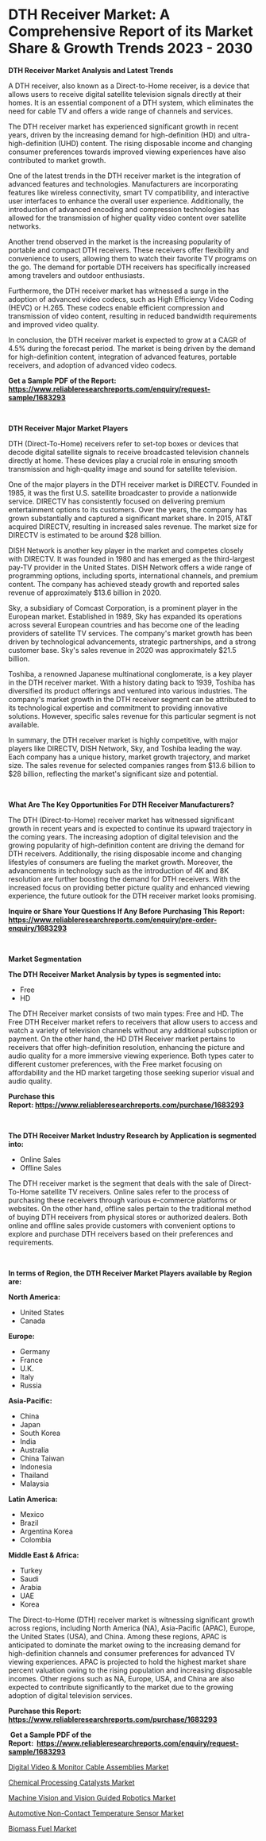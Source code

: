 <p><h1>DTH Receiver Market: A Comprehensive Report of its Market Share & Growth Trends 2023 - 2030</h1></p><p><strong>DTH Receiver Market Analysis and Latest Trends</strong></p>
<p><p>A DTH receiver, also known as a Direct-to-Home receiver, is a device that allows users to receive digital satellite television signals directly at their homes. It is an essential component of a DTH system, which eliminates the need for cable TV and offers a wide range of channels and services.</p><p>The DTH receiver market has experienced significant growth in recent years, driven by the increasing demand for high-definition (HD) and ultra-high-definition (UHD) content. The rising disposable income and changing consumer preferences towards improved viewing experiences have also contributed to market growth.</p><p>One of the latest trends in the DTH receiver market is the integration of advanced features and technologies. Manufacturers are incorporating features like wireless connectivity, smart TV compatibility, and interactive user interfaces to enhance the overall user experience. Additionally, the introduction of advanced encoding and compression technologies has allowed for the transmission of higher quality video content over satellite networks.</p><p>Another trend observed in the market is the increasing popularity of portable and compact DTH receivers. These receivers offer flexibility and convenience to users, allowing them to watch their favorite TV programs on the go. The demand for portable DTH receivers has specifically increased among travelers and outdoor enthusiasts.</p><p>Furthermore, the DTH receiver market has witnessed a surge in the adoption of advanced video codecs, such as High Efficiency Video Coding (HEVC) or H.265. These codecs enable efficient compression and transmission of video content, resulting in reduced bandwidth requirements and improved video quality.</p><p>In conclusion, the DTH receiver market is expected to grow at a CAGR of 4.5% during the forecast period. The market is being driven by the demand for high-definition content, integration of advanced features, portable receivers, and adoption of advanced video codecs.</p></p>
<p><strong>Get a Sample PDF of the Report:&nbsp; <a href="https://www.reliableresearchreports.com/enquiry/request-sample/1683293">https://www.reliableresearchreports.com/enquiry/request-sample/1683293</a></strong></p>
<p>&nbsp;</p>
<p><strong>DTH Receiver Major Market Players</strong></p>
<p><p>DTH (Direct-To-Home) receivers refer to set-top boxes or devices that decode digital satellite signals to receive broadcasted television channels directly at home. These devices play a crucial role in ensuring smooth transmission and high-quality image and sound for satellite television.</p><p>One of the major players in the DTH receiver market is DIRECTV. Founded in 1985, it was the first U.S. satellite broadcaster to provide a nationwide service. DIRECTV has consistently focused on delivering premium entertainment options to its customers. Over the years, the company has grown substantially and captured a significant market share. In 2015, AT&T acquired DIRECTV, resulting in increased sales revenue. The market size for DIRECTV is estimated to be around $28 billion.</p><p>DISH Network is another key player in the market and competes closely with DIRECTV. It was founded in 1980 and has emerged as the third-largest pay-TV provider in the United States. DISH Network offers a wide range of programming options, including sports, international channels, and premium content. The company has achieved steady growth and reported sales revenue of approximately $13.6 billion in 2020.</p><p>Sky, a subsidiary of Comcast Corporation, is a prominent player in the European market. Established in 1989, Sky has expanded its operations across several European countries and has become one of the leading providers of satellite TV services. The company's market growth has been driven by technological advancements, strategic partnerships, and a strong customer base. Sky's sales revenue in 2020 was approximately $21.5 billion.</p><p>Toshiba, a renowned Japanese multinational conglomerate, is a key player in the DTH receiver market. With a history dating back to 1939, Toshiba has diversified its product offerings and ventured into various industries. The company's market growth in the DTH receiver segment can be attributed to its technological expertise and commitment to providing innovative solutions. However, specific sales revenue for this particular segment is not available.</p><p>In summary, the DTH receiver market is highly competitive, with major players like DIRECTV, DISH Network, Sky, and Toshiba leading the way. Each company has a unique history, market growth trajectory, and market size. The sales revenue for selected companies ranges from $13.6 billion to $28 billion, reflecting the market's significant size and potential.</p></p>
<p>&nbsp;</p>
<p><strong>What Are The Key Opportunities For DTH Receiver Manufacturers?</strong></p>
<p><p>The DTH (Direct-to-Home) receiver market has witnessed significant growth in recent years and is expected to continue its upward trajectory in the coming years. The increasing adoption of digital television and the growing popularity of high-definition content are driving the demand for DTH receivers. Additionally, the rising disposable income and changing lifestyles of consumers are fueling the market growth. Moreover, the advancements in technology such as the introduction of 4K and 8K resolution are further boosting the demand for DTH receivers. With the increased focus on providing better picture quality and enhanced viewing experience, the future outlook for the DTH receiver market looks promising.</p></p>
<p><strong>Inquire or Share Your Questions If Any Before Purchasing This Report: <a href="https://www.reliableresearchreports.com/enquiry/pre-order-enquiry/1683293">https://www.reliableresearchreports.com/enquiry/pre-order-enquiry/1683293</a></strong></p>
<p>&nbsp;</p>
<p><strong>Market Segmentation</strong></p>
<p><strong>The DTH Receiver Market Analysis by types is segmented into:</strong></p>
<p><ul><li>Free</li><li>HD</li></ul></p>
<p><p>The DTH Receiver market consists of two main types: Free and HD. The Free DTH Receiver market refers to receivers that allow users to access and watch a variety of television channels without any additional subscription or payment. On the other hand, the HD DTH Receiver market pertains to receivers that offer high-definition resolution, enhancing the picture and audio quality for a more immersive viewing experience. Both types cater to different customer preferences, with the Free market focusing on affordability and the HD market targeting those seeking superior visual and audio quality.</p></p>
<p><strong>Purchase this Report:&nbsp;<a href="https://www.reliableresearchreports.com/purchase/1683293">https://www.reliableresearchreports.com/purchase/1683293</a></strong></p>
<p>&nbsp;</p>
<p><strong>The DTH Receiver Market Industry Research by Application is segmented into:</strong></p>
<p><ul><li>Online Sales</li><li>Offline Sales</li></ul></p>
<p><p>The DTH receiver market is the segment that deals with the sale of Direct-To-Home satellite TV receivers. Online sales refer to the process of purchasing these receivers through various e-commerce platforms or websites. On the other hand, offline sales pertain to the traditional method of buying DTH receivers from physical stores or authorized dealers. Both online and offline sales provide customers with convenient options to explore and purchase DTH receivers based on their preferences and requirements.</p></p>
<p>&nbsp;</p>
<p><strong>In terms of Region, the DTH Receiver Market Players available by Region are:</strong></p>
<p>
    <p> <strong> North America: </strong>
        <ul>
            <li>United States</li>
            <li>Canada</li>
        </ul>
        </p> 
    <p> <strong> Europe: </strong>
        <ul>
            <li>Germany</li>
            <li>France</li>
            <li>U.K.</li>
            <li>Italy</li>
            <li>Russia</li>
        </ul>
        </p> 
    <p> <strong> Asia-Pacific: </strong>
        <ul>
            <li>China</li>
            <li>Japan</li>
            <li>South Korea</li>
            <li>India</li>
            <li>Australia</li>
            <li>China Taiwan</li>
            <li>Indonesia</li>
            <li>Thailand</li>
            <li>Malaysia</li>
        </ul>
        </p> 
    <p> <strong> Latin America: </strong>
        <ul>
            <li>Mexico</li>
            <li>Brazil</li>
            <li>Argentina Korea</li>
            <li>Colombia</li>
        </ul>
        </p> 
    <p> <strong> Middle East & Africa: </strong>
        <ul>
            <li>Turkey</li>
            <li>Saudi</li>
            <li>Arabia</li>
            <li>UAE</li>
            <li>Korea</li>
        </ul>
    </p>
    </p>
<p><p>The Direct-to-Home (DTH) receiver market is witnessing significant growth across regions, including North America (NA), Asia-Pacific (APAC), Europe, the United States (USA), and China. Among these regions, APAC is anticipated to dominate the market owing to the increasing demand for high-definition channels and consumer preferences for advanced TV viewing experiences. APAC is projected to hold the highest market share percent valuation owing to the rising population and increasing disposable incomes. Other regions such as NA, Europe, USA, and China are also expected to contribute significantly to the market due to the growing adoption of digital television services.</p></p>
<p><strong>Purchase this Report: <a href="https://www.reliableresearchreports.com/purchase/1683293">https://www.reliableresearchreports.com/purchase/1683293</a></strong></p>
<p>&nbsp;<strong>Get a Sample PDF of the Report:&nbsp;&nbsp;<a href="https://www.reliableresearchreports.com/enquiry/request-sample/1683293">https://www.reliableresearchreports.com/enquiry/request-sample/1683293</a></strong></p>
<p><strong></strong></p>
<p><p><a href="https://www.linkedin.com/pulse/digital-video-amp-monitor-cable-assemblies-market-insights/">Digital Video & Monitor Cable Assemblies Market</a></p><p><a href="https://medium.com/@nyahmertz/chemical-processing-catalysts-market-size-cagr-trends-2024-2030-a8cc44a9cef7">Chemical Processing Catalysts Market</a></p><p><a href="https://www.linkedin.com/pulse/machine-vision-guided-robotics-market-challenges-opportunities/">Machine Vision and Vision Guided Robotics Market</a></p><p><a href="https://medium.com/@abdulkoss1954/automotive-non-contact-temperature-sensor-market-trends-and-market-analysis-forecasted-for-period-a06627d53f2a">Automotive Non-Contact Temperature Sensor Market</a></p><p><a href="https://github.com/jonneygiverf/Market-Research-Report-List-1/blob/main/biomass-fuel-market.md">Biomass Fuel Market</a></p></p>
